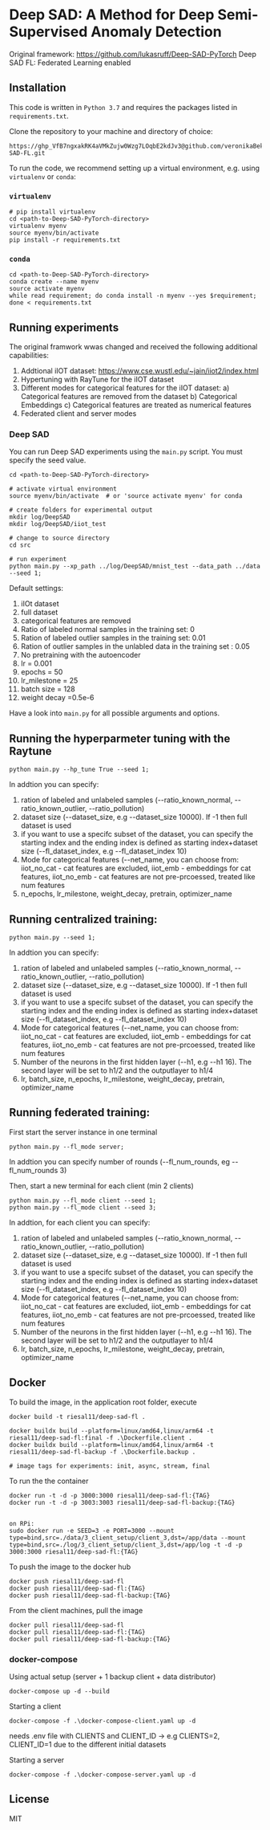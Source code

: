 # Deep SAD: A Method for Deep Semi-Supervised Anomaly Detection
Original framework: https://github.com/lukasruff/Deep-SAD-PyTorch
Deep SAD FL: Federated Learning enabled 


## Installation
This code is written in `Python 3.7` and requires the packages listed in `requirements.txt`.

Clone the repository to your machine and directory of choice:
```
https://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@github.com/veronikaBek/Deep-SAD-FL.git
```

To run the code, we recommend setting up a virtual environment, e.g. using `virtualenv` or `conda`:

### `virtualenv`
```
# pip install virtualenv
cd <path-to-Deep-SAD-PyTorch-directory>
virtualenv myenv
source myenv/bin/activate
pip install -r requirements.txt
```

### `conda`
```
cd <path-to-Deep-SAD-PyTorch-directory>
conda create --name myenv
source activate myenv
while read requirement; do conda install -n myenv --yes $requirement; done < requirements.txt
```


## Running experiments
The original framwork wwas changed and received the following additional capabilities:
1) Addtional iIOT dataset: https://www.cse.wustl.edu/~jain/iiot2/index.html
2) Hypertuning with RayTune for the iIOT dataset
3) Different modes for categorical features for the iIOT dataset: 
  a) Categorical features are removed from the dataset
  b) Categorical Embeddings
  c) Categorical features are treated as numerical features
4) Federated client and server modes
  
### Deep SAD
You can run Deep SAD experiments using the `main.py` script.
You must specify the seed value.

```
cd <path-to-Deep-SAD-PyTorch-directory>

# activate virtual environment
source myenv/bin/activate  # or 'source activate myenv' for conda

# create folders for experimental output
mkdir log/DeepSAD
mkdir log/DeepSAD/iiot_test

# change to source directory
cd src

# run experiment
python main.py --xp_path ../log/DeepSAD/mnist_test --data_path ../data --seed 1;
```

Default settings:
1) iIOt dataset
2) full dataset
3) categorical features are removed
4) Ratio of labeled normal samples in the training set: 0
5) Ration of labeled outlier samples in the training set: 0.01
6) Ration of outlier samples in the unlabled data in the training set : 0.05
7) No pretraining with the autoencoder
8) lr = 0.001
9) epochs = 50
10) lr_milestone = 25
11) batch size = 128
12) weight decay =0.5e-6


Have a look into `main.py` for all possible arguments and options.


## Running the hyperparmeter tuning with the Raytune

```
python main.py --hp_tune True --seed 1;
```

In addtion you can specify:
1) ration of labeled and unlabeled samples (--ratio_known_normal, --ratio_known_outlier, --ratio_pollution)
2) dataset size (--dataset_size, e.g --dataset_size 10000). If -1 then full dataset is used
3) if you want to use a specifc subset of the dataset, you can specify the starting index and the ending index is defined as starting index+dataset size
(--fl_dataset_index, e.g --fl_dataset_index 10)
4) Mode for categorical features (--net_name, you can choose from:
              iiot_no_cat - cat features are excluded, 
              iiot_emb - embeddings for cat features, 
              iiot_no_emb - cat features are not pre-prcoessed, treated like num features
5) n_epochs, lr_milestone, weight_decay, pretrain, optimizer_name
  
  
## Running centralized training:

```
python main.py --seed 1;
```
In addtion you can specify:
1) ration of labeled and unlabeled samples (--ratio_known_normal, --ratio_known_outlier, --ratio_pollution)
2) dataset size (--dataset_size, e.g --dataset_size 10000). If -1 then full dataset is used
3) if you want to use a specifc subset of the dataset, you can specify the starting index and the ending index is defined as starting index+dataset size
(--fl_dataset_index, e.g --fl_dataset_index 10)
4) Mode for categorical features (--net_name, you can choose from:
              iiot_no_cat - cat features are excluded, 
              iiot_emb - embeddings for cat features, 
              iiot_no_emb - cat features are not pre-prcoessed, treated like num features
5) Number of the neurons in the first hidden layer (--h1, e.g --h1 16). The second layer will be set to h1/2 and the outputlayer to h1/4
6) lr, batch_size, n_epochs, lr_milestone, weight_decay, pretrain, optimizer_name


  
## Running federated training:

First start the server instance in one terminal
```
python main.py --fl_mode server;
```
In addtion you can specify number of rounds (--fl_num_rounds, eg --fl_num_rounds 3)


Then, start a new terminal for each client (min 2 clients)
```
python main.py --fl_mode client --seed 1;
python main.py --fl_mode client --seed 3;
```

In addtion, for each client you can specify:
1) ration of labeled and unlabeled samples (--ratio_known_normal, --ratio_known_outlier, --ratio_pollution)
2) dataset size (--dataset_size, e.g --dataset_size 10000). If -1 then full dataset is used
3) if you want to use a specifc subset of the dataset, you can specify the starting index and the ending index is defined as starting index+dataset size
(--fl_dataset_index, e.g --fl_dataset_index 10)
4) Mode for categorical features (--net_name, you can choose from:
              iiot_no_cat - cat features are excluded, 
              iiot_emb - embeddings for cat features, 
              iiot_no_emb - cat features are not pre-prcoessed, treated like num features
5) Number of the neurons in the first hidden layer (--h1, e.g --h1 16). The second layer will be set to h1/2 and the outputlayer to h1/4
6) lr, batch_size, n_epochs, lr_milestone, weight_decay, pretrain, optimizer_name



## Docker

To build the image, in the application root folder, execute
```
docker build -t riesal11/deep-sad-fl .

docker buildx build --platform=linux/amd64,linux/arm64 -t riesal11/deep-sad-fl:final -f .\Dockerfile.client .
docker buildx build --platform=linux/amd64,linux/arm64 -t riesal11/deep-sad-fl-backup -f .\Dockerfile.backup .

# image tags for experiments: init, async, stream, final
```
To run the the container
```
docker run -t -d -p 3000:3000 riesal11/deep-sad-fl:{TAG}
docker run -t -d -p 3003:3003 riesal11/deep-sad-fl-backup:{TAG}


on RPi:
sudo docker run -e SEED=3 -e PORT=3000 --mount type=bind,src=./data/3_client_setup/client_3,dst=/app/data --mount type=bind,src=./log/3_client_setup/client_3,dst=/app/log -t -d -p 3000:3000 riesal11/deep-sad-fl:{TAG}
```


To push the image to the docker hub
```
docker push riesal11/deep-sad-fl
docker push riesal11/deep-sad-fl:{TAG}
docker push riesal11/deep-sad-fl-backup:{TAG}
```

From the client machines, pull the image
```
docker pull riesal11/deep-sad-fl
docker pull riesal11/deep-sad-fl:{TAG}
docker pull riesal11/deep-sad-fl-backup:{TAG}
```

### docker-compose

Using actual setup (server + 1 backup client + data distributor)
```
docker-compose up -d --build
```
Starting a client
```
docker-compose -f .\docker-compose-client.yaml up -d
```
needs .env file with CLIENTS and CLIENT_ID -> e.g CLIENTS=2, CLIENT_ID=1
due to the different initial datasets

Starting a server
```
docker-compose -f .\docker-compose-server.yaml up -d
```

## License
MIT

